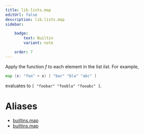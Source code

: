 ```yaml
---
title: lib.lists.map
editUrl: false
description: lib.lists.map
sidebar:

    badge:
        text: Builtin
        variant: note

    order: 7
---
```


Apply the function *f* to each element in the list *list*. For
example,

```nix
map (x: "foo" + x) [ "bar" "bla" "abc" ]
```

evaluates to `[ "foobar" "foobla" "fooabc" ]`.


# Aliases

- [builtins.map](/nix-doc-comments/reference/builtins/builtins-map)
- [builtins.map](/nix-doc-comments/reference/builtins/builtins-map)


